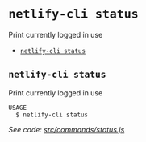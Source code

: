 `netlify-cli status`
====================

Print currently logged in use

* [`netlify-cli status`](#netlify-cli-status)

## `netlify-cli status`

Print currently logged in use

```
USAGE
  $ netlify-cli status
```

_See code: [src/commands/status.js](https://github.com/netlify/cli/blob/v0.0.0/src/commands/status.js)_
